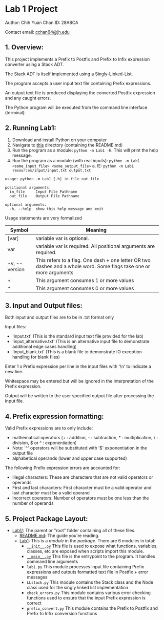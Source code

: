 # Lab 1 Project

Author: Chih Yuan Chan ID: 28A8CA

Contact email: cchan64@jh.edu

## 1. Overview:

This project implements a Prefix to Postfix and Prefix to Infix expression converter using a Stack ADT.

The Stack ADT is itself implemented using a Singly-Linked-List.

The program accepts a user input text file containing Prefix expressions.

An output text file is produced displaying the converted Postfix expression and any caught errors.

The Python program will be executed from the command line interface (terminal).


## 2. Running Lab1:

1. Download and install Python on your computer
2. Navigate to [this](.) directory (containing the README.md)
3. Run the program as a module: `python -m Lab1 -h`. This will print the help message.
4. Run the program as a module (with real inputs): `python -m Lab1 <some_input_file> <some_output_file>`
   a. IE: `python -m Lab1 resources/input/input.txt output.txt`

```commandline
usage: python -m Lab1 [-h] in_file out_file

positional arguments:
  in_file     Input File Pathname
  out_file    Output File Pathname

optional arguments:
  -h, --help  show this help message and exit
```

Usage statements are very formalized

| Symbol        | Meaning                                                                                                            |
|---------------|--------------------------------------------------------------------------------------------------------------------|
| [var]         | variable var is optional.                                                                                          |
| var           | variable var is required. All positional arguments are required.                                                   |
| -v, --version | This refers to a flag. One dash + one letter OR two dashes and a whole word. Some flags take one or more arguments |
| +             | This argument consumes 1 or more values                                                                            |
| *             | This argument consumes 0 or more values                                                                            |

## 3. Input and Output files:

Both input and output files are to be in .txt format only

Input files:
- 'input.txt' (This is the standard input text file provided for the lab)
- 'input_alternative.txt' (This is an alternative input file to demonstrate additional edge cases handling)
- 'input_blank.txt' (This is a blank file to demonstrate IO exception handling for blank files)

Enter 1 x Prefix expression per line in the input files with '\n' to indicate a new line. 

Whitespace may be entered but will be ignored in the interpretation of the Prefix expression.

Output will be written to the user specified output file after processing the input file.

## 4. Prefix expression formatting:

Valid Prefix expressions are to only include:
- mathematical operators 
  (+ : addition,  - : subtraction,  * : multiplication,  / : division,  $ or ^ : exponentiation)
- Note: '^' operators will be substituted with '$' exponentiation in the output file
- alphabetical operands (lower and upper case supported)

The following Prefix expression errors are accounted for:
- Illegal characters: These are characters that are not valid operators or operands
- First and last characters: First character must be a valid operator and last character must be a valid operand
- Incorrect operators: Number of operators must be one less than the number of operands

## 5. Project Package Layout:

* [Lab1/](.): The parent or "root" folder containing all of these files. 
    * [README.md](README.md):
      The guide you're reading. 
    * [Lab1](lab1): 
      This is a *module* in the *package*. There are 6 modules in total:
      * [`__init__.py`](Lab1/__init__.py) 
        This file is used to expose what functions, variables, classes, etc are exposed when scripts import this module. 
      * [`__main__.py`](Lab1/__main__.py) 
        This file is the entrypoint to the program. It handles command line arguments
      * `lab1.py` 
        This module processes input file containing Prefix expressions and outputs formatted text file in Postfix + error messages
      * `LLstack.py` 
        This module contains the Stack class and the Node class used for the singly linked list implementation
      * `check_errors.py` 
        This module contains various error checking functions used to ensure that the input Prefix expression is correct
      * `prefix_convert.py` 
        This module contains the Prefix to Postfix and Prefix to Infix conversion functions
      




